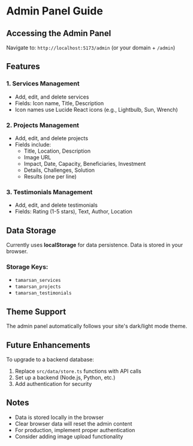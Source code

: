# Admin Panel Guide

## Accessing the Admin Panel

Navigate to: `http://localhost:5173/admin` (or your domain + `/admin`)

## Features

### 1. Services Management
- Add, edit, and delete services
- Fields: Icon name, Title, Description
- Icon names use Lucide React icons (e.g., Lightbulb, Sun, Wrench)

### 2. Projects Management
- Add, edit, and delete projects
- Fields include:
  - Title, Location, Description
  - Image URL
  - Impact, Date, Capacity, Beneficiaries, Investment
  - Details, Challenges, Solution
  - Results (one per line)

### 3. Testimonials Management
- Add, edit, and delete testimonials
- Fields: Rating (1-5 stars), Text, Author, Location

## Data Storage

Currently uses **localStorage** for data persistence. Data is stored in your browser.

### Storage Keys:
- `tamarsan_services`
- `tamarsan_projects`
- `tamarsan_testimonials`

## Theme Support

The admin panel automatically follows your site's dark/light mode theme.

## Future Enhancements

To upgrade to a backend database:
1. Replace `src/data/store.ts` functions with API calls
2. Set up a backend (Node.js, Python, etc.)
3. Add authentication for security

## Notes

- Data is stored locally in the browser
- Clear browser data will reset the admin content
- For production, implement proper authentication
- Consider adding image upload functionality
